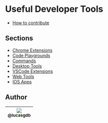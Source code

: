 # Useful Developer Tools

- [How to contribute](CONTRIBUTING.md)

## Sections

- [Chrome Extensions](chrome-extensions.md)
- [Code Playgrounds](code-playgrounds.md)
- [Commands](commands.md)
- [Desktop Tools](desktop-tools.md)
- [VSCode Extensions](vscode-extensions.md)
- [Web Tools](web-tools.md)
- [IOS Apps](ios-apps.md)

## Author

| [<img src="https://avatars3.githubusercontent.com/u/13838273?v=3&s=115"><br><sub>@lucasgdb</sub>](https://github.com/lucasgdb) |
| :----------------------------------------------------------------------------------------------------------------------------: |

